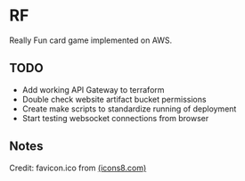 # RF
Really Fun card game implemented on AWS. 

## TODO
- Add working API Gateway to terraform
- Double check website artifact bucket permissions
- Create make scripts to standardize running of deployment
- Start testing websocket connections from browser

## Notes
Credit: favicon.ico from [(icons8.com)](icons8.com)
